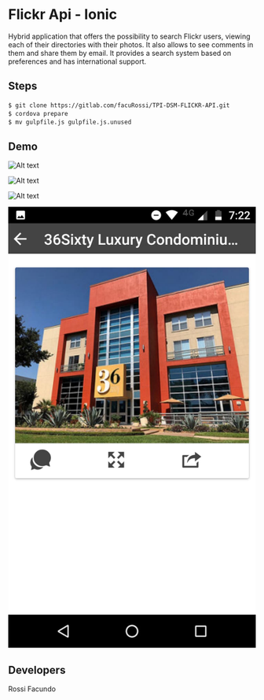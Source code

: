 Flickr Api - Ionic
=====================
Hybrid application that offers the possibility to search Flickr users, viewing each of their directories with their photos. It also allows to see comments in them and share them by email. It provides a search system based on preferences and has international support.


## Steps

```bash
$ git clone https://gitlab.com/facuRossi/TPI-DSM-FLICKR-API.git
$ cordova prepare
$ mv gulpfile.js gulpfile.js.unused
```

## Demo

![Alt text](readmeImg/FlickMain.jpeg?raw=true "Main") 

![Alt text](readmeImg/FlickDir.jpeg?raw=true "Repo's") 

![Alt text](readmeImg/FlickList.jpeg?raw=true "List") 

![Alt text](readmeImg/FlickImage.jpeg?raw=true "Image") 

## Developers

Rossi Facundo